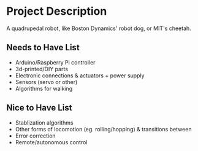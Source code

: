 # Project Description
A quadrupedal robot, like Boston Dynamics' robot dog, or MIT's cheetah.

## Needs to Have List

- Arduino/Raspberry Pi controller
- 3d-printed/DIY parts
- Electronic connections & actuators + power supply
- Sensors (servo or other)
- Algorithms for walking

## Nice to Have List

- Stablization algorithms
- Other forms of locomotion (eg. rolling/hopping) & transitions between
- Error correction
- Remote/autonomous control